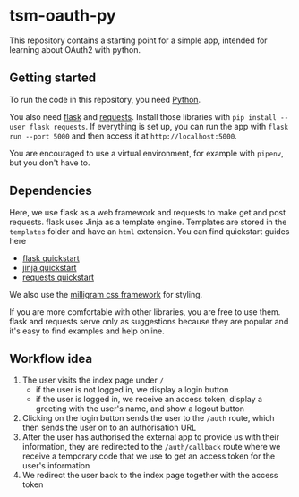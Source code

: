 # tsm-oauth-py
This repository contains a starting point for a simple app, intended for learning about OAuth2 with python.

## Getting started
To run the code in this repository, you need [Python](https://www.python.org/downloads/).

You also need [flask](https://pypi.org/project/Flask/) and [requests](https://pypi.org/project/requests/).
Install those libraries with `pip install --user flask requests`.
If everything is set up, you can run the app with `flask run --port 5000` and then access it at `http://localhost:5000`.

You are encouraged to use a virtual environment, for example with `pipenv`, but you don't have to.

## Dependencies
Here, we use flask as a web framework and requests to make get and post requests.
flask uses Jinja as a template engine.
Templates are stored in the `templates` folder and have an `html` extension.
You can find quickstart guides here
- [flask quickstart](https://flask.palletsprojects.com/en/1.1.x/quickstart/)
- [jinja quickstart](https://jinja.palletsprojects.com/en/2.11.x/)
- [requests quickstart](https://docs.python-requests.org/en/master/user/quickstart/)

We also use the [milligram css framework](https://milligram.io/) for styling.

If you are more comfortable with other libraries, you are free to use them.
flask and requests serve only as suggestions because they are popular and it's easy to find examples and help online.

## Workflow idea
1. The user visits the index page under `/`
    - if the user is not logged in, we display a login button
    - if the user is logged in, we receive an access token, display a greeting with the user's name, and show a logout button
2. Clicking on the login button sends the user to the `/auth` route, which then sends the user on to an authorisation URL
3. After the user has authorised the external app to provide us with their information, they are redirected to the `/auth/callback` route where we receive a temporary code that we use to get an access token for the user's information
4. We redirect the user back to the index page together with the access token
